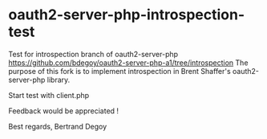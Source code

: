oauth2-server-php-introspection-test
=================
Test for introspection branch of oauth2-server-php https://github.com/bdegoy/oauth2-server-php-a1/tree/introspection
The purpose of this fork is to implement introspection in Brent Shaffer's oauth2-server-php library.

Start test with client.php

Feedback would be appreciated !

Best regards,
Bertrand Degoy
